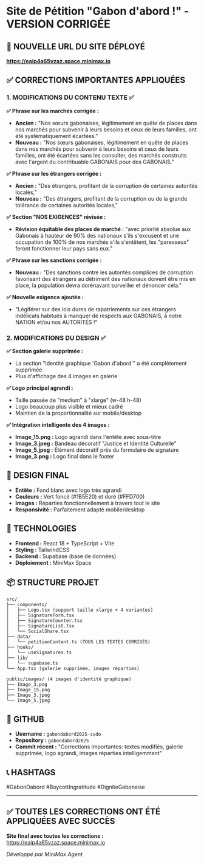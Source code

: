 # Site de Pétition "Gabon d'abord !" - VERSION CORRIGÉE

## 🌟 **NOUVELLE URL DU SITE DÉPLOYÉ**
**https://eaip4a65vzaz.space.minimax.io**

## ✅ **CORRECTIONS IMPORTANTES APPLIQUÉES**

### **1. MODIFICATIONS DU CONTENU TEXTE** ✅

**✅ Phrase sur les marchés corrigée :**
- **Ancien :** "Nos sœurs gabonaises, légitimement en quête de places dans nos marchés pour subvenir à leurs besoins et ceux de leurs familles, ont été systématiquement écartées."
- **Nouveau :** "Nos sœurs gabonaises, légitimement en quête de places dans nos marchés pour subvenir à leurs besoins et ceux de leurs familles, ont été écartées sans les consulter, des marchés construits avec l'argent du contribuable GABONAIS pour des GABONAIS."

**✅ Phrase sur les étrangers corrigée :**
- **Ancien :** "Des étrangers, profitant de la corruption de certaines autorités locales,"
- **Nouveau :** "Des étrangers, profitant de la corruption ou de la grande tolérance de certaines autorités locales,"

**✅ Section "NOS EXIGENCES" révisée :**
- **Révision équitable des places de marché :** "avec priorité absolue aux Gabonais à hauteur de 90% des nationaux s'ils s'excusent et une occupation de 100% de nos marchés s'ils s'entêtent, les "paresseux" feront fonctionner leur pays sans eux."

**✅ Phrase sur les sanctions corrigée :**
- **Nouveau :** "Des sanctions contre les autorités complices de corruption favorisant des étrangers au détriment des nationaux doivent être mis en place, la population devra dorénavant surveiller et dénoncer cela."

**✅ Nouvelle exigence ajoutée :**
- "Légiférer sur des lois dures de rapatriements sur ces étrangers indélicats habitués à manquer de respects aux GABONAIS, à notre NATION et/ou nos AUTORITÉS !"

### **2. MODIFICATIONS DU DESIGN** ✅

**✅ Section galerie supprimée :**
- La section "Identité graphique 'Gabon d'abord'" a été complètement supprimée
- Plus d'affichage des 4 images en galerie

**✅ Logo principal agrandi :**
- Taille passée de "medium" à "xlarge" (w-48 h-48)
- Logo beaucoup plus visible et mieux cadré
- Maintien de la proportionnalité sur mobile/desktop

**✅ Intégration intelligente des 4 images :**
- **Image_15.png :** Logo agrandi dans l'entête avec sous-titre
- **Image_3.jpeg :** Bandeau décoratif "Justice et Identité Culturelle"
- **Image_5.jpeg :** Élément décoratif près du formulaire de signature
- **Image_3.png :** Logo final dans le footer

## 🎨 **DESIGN FINAL**
- **Entête :** Fond blanc avec logo très agrandi
- **Couleurs :** Vert foncé (#1B5E20) et doré (#FFD700)
- **Images :** Réparties fonctionnellement à travers tout le site
- **Responsivité :** Parfaitement adapté mobile/desktop

## 🔧 **TECHNOLOGIES**
- **Frontend :** React 18 + TypeScript + Vite
- **Styling :** TailwindCSS
- **Backend :** Supabase (base de données)
- **Déploiement :** MiniMax Space

## 📦 **STRUCTURE PROJET**
```
src/
├── components/
│   ├── Logo.tsx (support taille xlarge + 4 variantes)
│   ├── SignatureForm.tsx
│   ├── SignatureCounter.tsx
│   ├── SignatureList.tsx
│   └── SocialShare.tsx
├── data/
│   └── petitionContent.ts (TOUS LES TEXTES CORRIGÉS)
├── hooks/
│   └── useSignatures.ts
├── lib/
│   └── supabase.ts
└── App.tsx (galerie supprimée, images réparties)

public/images/ (4 images d'identité graphique)
├── Image_3.png
├── Image_15.png  
├── Image_3.jpeg
└── Image_5.jpeg
```

## 🚀 **GITHUB**
- **Username :** `gabondabord2025-sudo`
- **Repository :** `gabondabord2025`
- **Commit récent :** "Corrections importantes: textes modifiés, galerie supprimée, logo agrandi, images réparties intelligemment"

## 📞 **HASHTAGS**
#GabonDabord #BoycottIngratitude #DigniteGabonaise

---

## ✅ **TOUTES LES CORRECTIONS ONT ÉTÉ APPLIQUÉES AVEC SUCCÈS**

**Site final avec toutes les corrections :** https://eaip4a65vzaz.space.minimax.io

*Développé par MiniMax Agent*